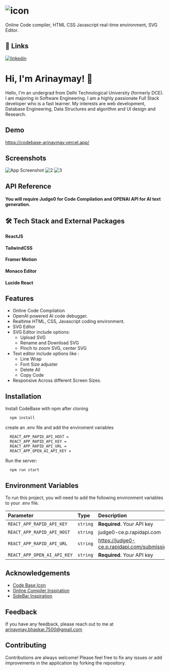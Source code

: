 
# ![icon](https://github.com/Arinaymaybhaskar/CodeBase/assets/101462720/a609be42-569b-441e-936d-246fc473fcf3)

Online Code compiler, HTML CSS Javascript real-time environment, SVG Editor.




## 🔗 Links
[![linkedin](https://img.shields.io/badge/linkedin-0A66C2?style=for-the-badge&logo=linkedin&logoColor=white)](https://www.linkedin.com/in/arinaymay/)



# Hi, I'm Arinaymay! 👋

Hello,
I'm an undergrad from Delhi Technological University (formerly DCE). I am majoring in Software Engineering. I am a highly passionate Full Stack developer who is a fast learner. My interests are web development, Database Engineering, Data Structures and algorithm and UI design and Research.
## Demo

https://codebase-arinaymay.vercel.app/


## Screenshots

![App Screenshot](https://github.com/Arinaymaybhaskar/CodeBase/assets/101462720/71f64ceb-3979-429e-98c1-6dd4d2e8f572)
![2](https://github.com/Arinaymaybhaskar/CodeBase/assets/101462720/04029055-6475-4c75-9618-f16c5766dc94)
![3](https://github.com/Arinaymaybhaskar/CodeBase/assets/101462720/64fa79f0-26af-450e-b360-58f033d2faa0)


## API Reference

#### You will require Judge0 for Code Compilation and OPENAI API for AI text generation.





## 🛠 Tech Stack and External Packages
#### ReactJS
#### TailwindCSS
#### Framer Motion
#### Monaco Editor
#### Lucide React


## Features

- Online Code Compilation
- OpenAI powered AI code debugger.
- Realtime HTML, CSS, Javascript coding environment.
- SVG Editor
- SVG Editor include options: 
    - Upload SVG
    - Rename and Download SVG
    - Pinch to zoom SVG, center SVG
- Text editor include options like :
    - Line Wrap
    - Font Size adjuster
    - Delete All
    - Copy Code
- Responsive Across different Screen Sizes.



## Installation

Install CodeBase with npm after cloning 

```bash
  npm install 
```
create an .env file and add the enviroment variables

```bash
  REACT_APP_RAPID_API_HOST = 
  REACT_APP_RAPID_API_KEY = 
  REACT_APP_RAPID_API_URL = 
  REACT_APP_OPEN_AI_API_KEY = 
```

Run the server: 

```bash
  npm run start
```

    
## Environment Variables

To run this project, you will need to add the following environment variables to your .env file. 

| Parameter | Type     | Description                |
| :-------- | :------- | :------------------------- |
| `REACT_APP_RAPID_API_KEY` | `string` | **Required**. Your API key |
| `REACT_APP_RAPID_API_HOST` | `string` | judge0-ce.p.rapidapi.com |
| `REACT_APP_RAPID_API_URL` | `string` | https://judge0-ce.p.rapidapi.com/submissions |
| `REACT_APP_OPEN_AI_API_KEY` | `string` | **Required**. Your API key |


## Acknowledgements

 - [Code Base Icon](https://iconduck.com/icons/27200/codebase)
 - [Online Compiler Inspiration](https://www.freecodecamp.org/news/how-to-build-react-based-code-editor/)
 - [SideBar Inspiration](https://www.youtube.com/watch?v=NFrFhBJPTmI&t=174s)


## Feedback

If you have any feedback, please reach out to me at arinaymay.bhaskar.7500@gmail.com


## Contributing

Contributions are always welcome! Please feel free to fix any issues or add improvements in the application by forking the repository.



